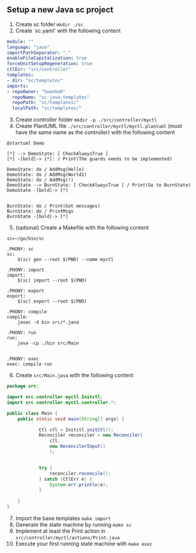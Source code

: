 ## Setup a new Java sc project

1. Create sc folder `mkdir ./sc`
2. Create `sc.yaml' with the following content
```yaml
module: ""
language: "java"
importPathSeparator: "."
enableFileCapitalization: true
forceUnitSetupRegeneration: true
ctlDir: "src/controller"
templates:
- dir: "sc/templates"
imports:
- repoOwner: "SoenkeD"
  repoName: "sc-java-templates"
  repoPath: "sc/templates/"
  localPath: "sc/templates/"
```

3. Create controller folder `mkdir -p ./src/controller/myctl`
4. Create PlantUML file `./src/controller/myctl/myctl.plantuml`
(must have the same name as the controller) with the following content
```
@startuml Demo

[*] --> DemoState: [ CheckAlwaysTrue ]
[*] -[bold]-> [*]: / Print(The guards needs to be implemented)

DemoState: do / AddMsg(Hello)
DemoState: do / AddMsg(World1)
DemoState: do / AddMsg(!)
DemoState --> BurnState: [ CheckAlwaysTrue ] / Print(Go to BurnState)
DemoState -[bold]-> [*]


BurnState: do / Print(Got messages)
BurnState: do / PrintMsgs
BurnState -[bold]-> [*]
```
5. (optional) Create a Makefile with the following content
```
sc=~/go/bin/sc

.PHONY: sc
sc:
	$(sc) gen --root $(PWD) --name myctl

.PHONY: import
import:
	$(sc) import --root $(PWD)

.PHONY: export
export:
	$(sc) export --root $(PWD)

.PHONY: compile
compile:
	javac -d bin src/*.java

.PHONY: run
run:
	java -cp ./bin src/Main


.PHONY: exec
exec: compile run
```

6. Create `src/Main.java` with the following content
```java
package src;

import src.controller.myctl.Initctl;
import src.controller.myctl.controller.*;

public class Main {
    public static void main(String[] args) {

            Ctl ctl = Initctl.initCtl();
            Reconciler reconciler = new Reconciler(
                ctl, 
                new ReconcilerInput()
                );


            try {
                reconciler.reconcile();
            } catch (CtlErr e) {
                System.err.println(e);
            }
            
    }
}
```
7. Import the base templates `make import`
8. Generate the state machine by running `make sc`
9. Implement at least the Print action in `src/controller/myctl/actions/Print.java`
10. Execute your first running state machine with `make exec`